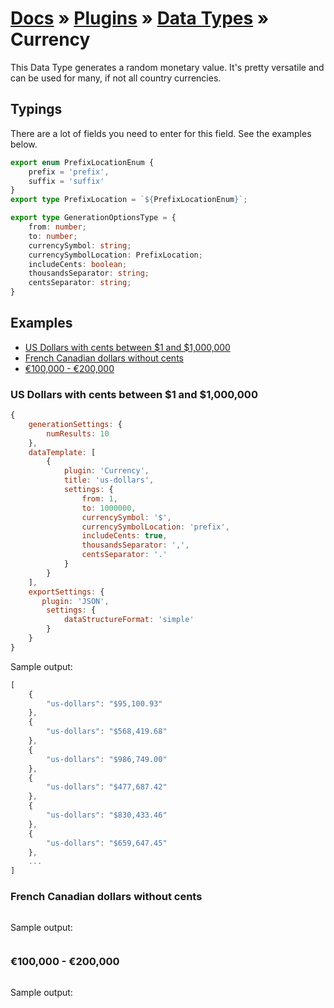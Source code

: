 # [Docs](../../../../../docs/README.md) &raquo; [Plugins](../../README.md) &raquo; [Data Types](../README.md) &raquo; Currency

This Data Type generates a random monetary value. It's pretty versatile and can be used for many, if not all country
currencies.

## Typings

There are a lot of fields you need to enter for this field. See the examples below.

```typescript
export enum PrefixLocationEnum {
	prefix = 'prefix',
	suffix = 'suffix'
}
export type PrefixLocation = `${PrefixLocationEnum}`;

export type GenerationOptionsType = {
	from: number;
	to: number;
	currencySymbol: string;
	currencySymbolLocation: PrefixLocation;
	includeCents: boolean;
	thousandsSeparator: string;
	centsSeparator: string;
}
```

## Examples

- [US Dollars with cents between $1 and $1,000,000](#us-dollars-with-cents-between-1-and-1000000)
- [French Canadian dollars without cents](#french-canadian-dollars-without-cents)
- [€100,000 - €200,000](#100000---200000)

### US Dollars with cents between $1 and $1,000,000

```javascript
{
    generationSettings: {
        numResults: 10
    },
    dataTemplate: [
        {
            plugin: 'Currency',
            title: 'us-dollars',
            settings: {
                from: 1,
                to: 1000000,
                currencySymbol: '$',
                currencySymbolLocation: 'prefix',
                includeCents: true,
                thousandsSeparator: ',',
                centsSeparator: '.'
            }
        }
    ],
    exportSettings: {
       plugin: 'JSON',
        settings: {
            dataStructureFormat: 'simple'
        }
    }
}
```

Sample output:

```javascript
[
    {
        "us-dollars": "$95,100.93"
    },
    {
        "us-dollars": "$568,419.68"
    },
    {
        "us-dollars": "$986,749.00"
    },
    {
        "us-dollars": "$477,687.42"
    },
    {
        "us-dollars": "$830,433.46"
    },
    {
        "us-dollars": "$659,647.45"
    },
    ...
]
```

### French Canadian dollars without cents

```javascript

```

Sample output:

```javascript

```

### €100,000 - €200,000

```javascript

```

Sample output:

```javascript

```
